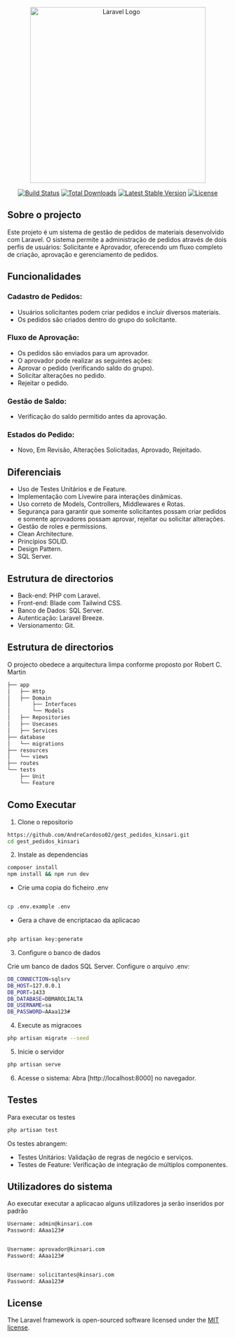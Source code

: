 <p align="center"><a href="https://laravel.com" target="_blank"><img src="https://raw.githubusercontent.com/laravel/art/master/logo-lockup/5%20SVG/2%20CMYK/1%20Full%20Color/laravel-logolockup-cmyk-red.svg" width="400" alt="Laravel Logo"></a></p>

<p align="center">
<a href="https://github.com/laravel/framework/actions"><img src="https://github.com/laravel/framework/workflows/tests/badge.svg" alt="Build Status"></a>
<a href="https://packagist.org/packages/laravel/framework"><img src="https://img.shields.io/packagist/dt/laravel/framework" alt="Total Downloads"></a>
<a href="https://packagist.org/packages/laravel/framework"><img src="https://img.shields.io/packagist/v/laravel/framework" alt="Latest Stable Version"></a>
<a href="https://packagist.org/packages/laravel/framework"><img src="https://img.shields.io/packagist/l/laravel/framework" alt="License"></a>
</p>

## Sobre o projecto

Este projeto é um sistema de gestão de pedidos de materiais desenvolvido com Laravel. O sistema permite a administração de pedidos através de dois perfis de usuários: Solicitante e Aprovador, oferecendo um fluxo completo de criação, aprovação e gerenciamento de pedidos.

## Funcionalidades

### Cadastro de Pedidos:
- Usuários solicitantes podem criar pedidos e incluir diversos materiais.
- Os pedidos são criados dentro do grupo do solicitante.

### Fluxo de Aprovação:
- Os pedidos são enviados para um aprovador.
- O aprovador pode realizar as seguintes ações:
- Aprovar o pedido (verificando saldo do grupo).
- Solicitar alterações no pedido.
- Rejeitar o pedido.

### Gestão de Saldo:
- Verificação do saldo permitido antes da aprovação.

### Estados do Pedido:
- Novo, Em Revisão, Alterações Solicitadas, Aprovado, Rejeitado.

## Diferenciais

- Uso de Testes Unitários e de Feature.
- Implementação com Livewire para interações dinâmicas.
- Uso correto de Models, Controllers, Middlewares e Rotas.
- Segurança para garantir que somente solicitantes possam criar pedidos e somente aprovadores possam aprovar, rejeitar ou solicitar alterações.
- Gestão de roles e permissions.
- Clean Architecture.
- Princípios SOLID.
- Design Pattern.
- SQL Server.

## Estrutura de directorios
- Back-end: PHP com Laravel.
- Front-end: Blade com Tailwind CSS.
- Banco de Dados: SQL Server.
- Autenticação: Laravel Breeze.
- Versionamento: Git.

## Estrutura de directorios

O projecto obedece a arquitectura limpa conforme proposto por Robert C. Martin

```bash
├── app
│   ├── Http
│   ├── Domain
│       ├── Interfaces
│       └── Models
│   ├── Repositories
│   ├── Usecases
│   ├── Services
├── database
│   └── migrations
├── resources
│   └── views
├── routes
└── tests
    ├── Unit
    └── Feature
```

## Como Executar

1. Clone o repositorio
```bash
https://github.com/AndreCardoso02/gest_pedidos_kinsari.git
cd gest_pedidos_kinsari
```

2. Instale as dependencias
```bash
composer install
npm install && npm run dev
```
- Crie uma copia do ficheiro .env

```bash

cp .env.example .env

```

- Gera a chave de encriptacao da aplicacao

```bash

php artisan key:generate

```


3. Configure o banco de dados

Crie um banco de dados SQL Server.
Configure o arquivo .env:

```bash
DB_CONNECTION=sqlsrv
DB_HOST=127.0.0.1
DB_PORT=1433
DB_DATABASE=DBMAROLIALTA
DB_USERNAME=sa
DB_PASSWORD=AAaa123#
```

4. Execute as migracoes
```bash
php artisan migrate --seed
```

5. Inicie o servidor
```bash
php artisan serve
```

6. Acesse o sistema: Abra [http://localhost:8000] no navegador.

## Testes

Para executar os testes
```bash
php artisan test
```

Os testes abrangem:

- Testes Unitários: Validação de regras de negócio e serviços.
- Testes de Feature: Verificação de integração de múltiplos componentes.


## Utilizadores do sistema

Ao executar executar a aplicacao alguns utilizadores ja serão inseridos por padrão 
```bash
Username: admin@kinsari.com
Password: AAaa123#


Username: aprovador@kinsari.com
Password: AAaa123#


Username: solicitantes@kinsari.com
Password: AAaa123#
```

## License

The Laravel framework is open-sourced software licensed under the [MIT license](https://opensource.org/licenses/MIT).
